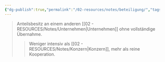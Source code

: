 ```yaml
---
{"dg-publish":true,"permalink":"/02-resources/notes/beteiligung/","tags":["wirtschaft/verflechtung","BWL"],"noteIcon":"","updated":"2025-09-05T10:12:28.000+02:00"}
---
```


>Anteilsbesitz an einem anderen [[02 - RESOURCES/Notes/Unternehmen\|Unternehmen]] ohne vollständige Übernahme.
>>Weniger intensiv als [[02 - RESOURCES/Notes/Konzern\|Konzern]], mehr als reine Kooperation.